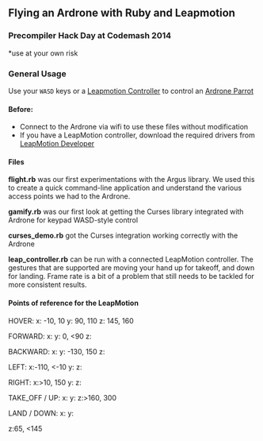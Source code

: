 ## Flying an Ardrone with Ruby and Leapmotion
### Precompiler Hack Day at Codemash 2014
*use at your own risk


### General Usage
Use your `WASD` keys or a [Leapmotion Controller](http://leapmotion.com) to control an [Ardrone Parrot](http://ardrone2.parrot.com)

#### Before:
- Connect to the Ardrone via wifi to use these files without modification
- If you have a LeapMotion controller, download the required drivers from [LeapMotion Developer](http://developer.leapmotion.com)

#### Files
**flight.rb** was our first experimentations with the Argus library. We used this to create a quick command-line application and understand the various access points we had to the Ardrone.

**gamify.rb** was our first look at getting the Curses library integrated with Ardrone for keypad WASD-style control

**curses_demo.rb** got the Curses integration working correctly with the Ardrone

**leap_controller.rb** can be run with a connected LeapMotion controller. The gestures that are supported are moving your hand up for takeoff, and down for landing. Frame rate is a bit of a problem that still needs to be tackled for more consistent results.

#### Points of reference for the LeapMotion

HOVER:
  x: -10, 10
  y: 90, 110
  z: 145, 160

FORWARD:
  x:
  y: 0, <90
  z:

BACKWARD:
  x:
  y: -130, 150
  z:

LEFT:
  x:-110, <-10
  y:
  z:

RIGHT:
  x:>10, 150
  y:
  z:

TAKE_OFF / UP:
  x:
  y:
  z:>160, 300

LAND / DOWN:
  x:
  y:

 z:65, <145

